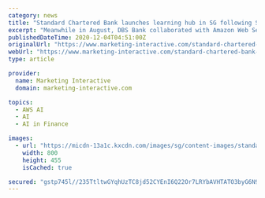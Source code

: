 ```yaml
---
category: news
title: "Standard Chartered Bank launches learning hub in SG following SG$5m investment"
excerpt: "Meanwhile in August, DBS Bank collaborated with Amazon Web Services to launch DBS x AWS DeepRacer League in a bid to equip its employees with fundamental skills in AI and machine learning."
publishedDateTime: 2020-12-04T04:51:00Z
originalUrl: "https://www.marketing-interactive.com/standard-chartered-bank-launches-learning-hub-in-sg-following-sg5m-investment"
webUrl: "https://www.marketing-interactive.com/standard-chartered-bank-launches-learning-hub-in-sg-following-sg5m-investment"
type: article

provider:
  name: Marketing Interactive
  domain: marketing-interactive.com

topics:
  - AWS AI
  - AI
  - AI in Finance

images:
  - url: "https://micdn-13a1c.kxcdn.com/images/sg/content-images/standard_chartered_bank.jpg"
    width: 800
    height: 455
    isCached: true

secured: "gstp745l//235TtltwGYqhUzTC8jd52CYEnI6Q22Or7LRYbAVHTATO3byG6N9WePXHVJH+KIxyRgPrNxOn5PJkURMIIwu+rVHHLaiKTYbIFpOjmxStfVnUPZvI+XUjA43Ky4l2kT0XCvpbhus4Vhq9KfH+cm+TTb8iUaPi02hdkNqJWOcNGutmYozDLTK5bfbyl+46TBqOXDNAt5AO1Xfb1Vzajk/h9DcHVW2UN7d+k4zkTsxrG9pFl7XEBerYWwVJz4R+TKVqS+jsOi4hob782bMPIySg/7l/xalAg7OjHL7rcYZaCKZoMvKbtmdwb+MSTxXnjJz9q5SZZ26qa/0QxmaHbDHJAL6jMS73nKx/U=;W3ygL1W9gSUBfAOPyl16FA=="
---
```


